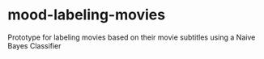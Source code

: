 # mood-labeling-movies
Prototype for labeling movies based on their movie subtitles using a Naive Bayes Classifier
